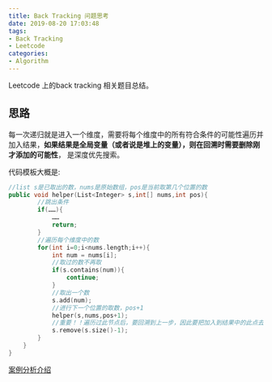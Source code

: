 ```yaml
---
title: Back Tracking 问题思考
date: 2019-08-20 17:03:48
tags: 
- Back Tracking
- Leetcode
categories: 
- Algorithm
---
```


Leetcode 上的back tracking 相关题目总结。

## 思路

每一次递归就是进入一个维度，需要将每个维度中的所有符合条件的可能性遍历并加入结果，**如果结果是全局变量（或者说是堆上的变量），则在回溯时需要删除刚才添加的可能性**， 是深度优先搜索。

代码模板大概是:

```cpp
//list s是已取出的数，nums是原始数组，pos是当前取第几个位置的数
public void helper(List<Integer> s,int[] nums,int pos){
        //跳出条件
        if(……){
            ……
            return;
        }
        //遍历每个维度中的数
        for(int i=0;i<nums.length;i++){
            int num = nums[i];
            //取过的数不再取    
            if(s.contains(num)){
                continue;
            }
            //取出一个数
            s.add(num);
            //进行下一个位置的取数，pos+1
            helper(s,nums,pos+1);
            //重要！！遍历过此节点后，要回溯到上一步，因此要把加入到结果中的此点去除掉！
            s.remove(s.size()-1);
        }
    }
}

```

[案例分析介绍](http://xcx1024.com/ArtInfo/149620.html)
